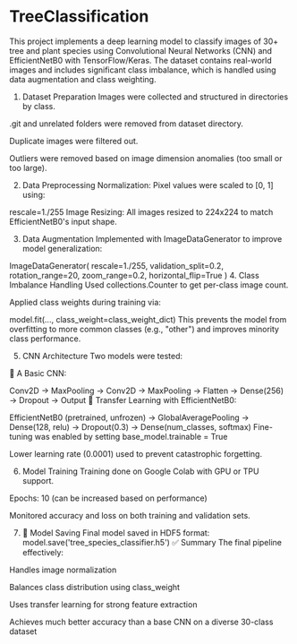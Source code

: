 # TreeClassification
This project implements a deep learning model to classify images of 30+ tree and plant species using Convolutional Neural Networks (CNN) and EfficientNetB0 with TensorFlow/Keras. The dataset contains real-world images and includes significant class imbalance, which is handled using data augmentation and class weighting.

1. Dataset Preparation
Images were collected and structured in directories by class.

.git and unrelated folders were removed from dataset directory.

Duplicate images were filtered out.

Outliers were removed based on image dimension anomalies (too small or too large).

2. Data Preprocessing
Normalization: Pixel values were scaled to [0, 1] using:

rescale=1./255
Image Resizing: All images resized to 224x224 to match EfficientNetB0's input shape.

3. Data Augmentation
Implemented with ImageDataGenerator to improve model generalization:

ImageDataGenerator(
    rescale=1./255,
    validation_split=0.2,
    rotation_range=20,
    zoom_range=0.2,
    horizontal_flip=True
)
4. Class Imbalance Handling
Used collections.Counter to get per-class image count.

Applied class weights during training via:

model.fit(..., class_weight=class_weight_dict)
This prevents the model from overfitting to more common classes (e.g., "other") and improves minority class performance.

5. CNN Architecture
Two models were tested:

🔹 A Basic CNN:

Conv2D → MaxPooling → Conv2D → MaxPooling → Flatten → Dense(256) → Dropout → Output
🔹 Transfer Learning with EfficientNetB0:

EfficientNetB0 (pretrained, unfrozen) →
GlobalAveragePooling →
Dense(128, relu) →
Dropout(0.3) →
Dense(num_classes, softmax)
Fine-tuning was enabled by setting base_model.trainable = True

Lower learning rate (0.0001) used to prevent catastrophic forgetting.

6. Model Training
Training done on Google Colab with GPU or TPU support.

Epochs: 10 (can be increased based on performance)

Monitored accuracy and loss on both training and validation sets.

7. 💾 Model Saving
Final model saved in HDF5 format:
model.save('tree_species_classifier.h5')
✅ Summary
The final pipeline effectively:

Handles image normalization

Balances class distribution using class_weight

Uses transfer learning for strong feature extraction

Achieves much better accuracy than a base CNN on a diverse 30-class dataset
